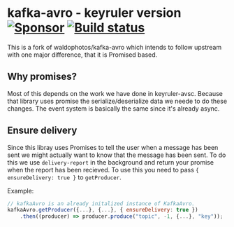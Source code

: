 # kafka-avro - keyruler version [![Sponsor](https://johndoeinvest.com/logo-jdi-tag.png)](https://johndoeinvest.com/) [![Build status](https://api.travis-ci.com/keyruler/kafka-avro-keyruler.svg?branch=master)](https://travis-ci.com/keyruler/kafka-avro-keyruler)

This is a fork of waldophotos/kafka-avro which intends to follow upstream with one major difference, that it is Promised based.

## Why promises?
Most of this depends on the work we have done in keyruler-avsc. Because that library uses promise the serialize/deserialize data we neede to do these changes. The event system is basically the same since it's already async.

## Ensure delivery
Since this libray uses Promises to tell the user when a message has been sent we might actually want to know that the message has been sent. To do this we use `delivery-report` in the background and return your promise when the report has been recieved. To use this you need to pass `{ ensureDelivery: true }` to `getProducer`.

Example:
```js
// kafkaAvro is an already initalized instance of KafkaAvro.
kafkaAvro.getProducer({...}, {...}, { ensureDelivery: true })
    .then((producer) => producer.produce("topic", -1, {...}, "key"));
```
